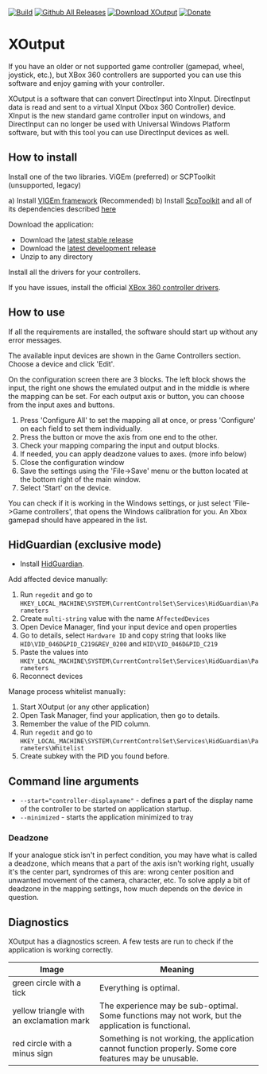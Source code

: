 [![Build](https://ci.appveyor.com/api/projects/status/github/csutorasa/XOutput?branch=master&svg=true)](https://ci.appveyor.com/project/csutorasa/xoutput/)
[![Github All Releases](https://img.shields.io/github/downloads/csutorasa/XOutput/total.svg)]()
[![Download XOutput](https://img.shields.io/sourceforge/dt/xoutput.svg)](https://sourceforge.net/projects/xoutput/files/latest/download)
[![Donate](https://img.shields.io/badge/Donate-PayPal-green.svg)](https://paypal.me/csutorasa)

# XOutput

If you have an older or not supported game controller (gamepad, wheel, joystick, etc.), but XBox 360 controllers are supported you can use this software and enjoy gaming with your controller.

XOutput is a software that can convert DirectInput into XInput. DirectInput data is read and sent to a virtual XInput (Xbox 360 Controller) device. XInput is the new standard game controller input on windows, and DirectInput can no longer be used with Universal Windows Platform software, but with this tool you can use DirectInput devices as well.

## How to install

Install one of the two libraries. ViGEm (preferred) or SCPToolkit (unsupported, legacy)

  a) Install [VIGEm framework](https://github.com/ViGEm/ViGEmBus/releases) (Recommended)
  b) Install [ScpToolkit](https://github.com/nefarius/ScpServer/releases/latest) and all of its dependencies described [here](https://github.com/nefarius/ScpToolkit/blob/master/README.md#installation-requirements)

Download the application:

* Download the [latest stable release](https://github.com/csutorasa/XOutput/releases/latest)
* Download the [latest development release](https://ci.appveyor.com/project/csutorasa/xoutput/build/artifacts)
* Unzip to any directory

Install all the drivers for your controllers.

If you have issues, install the official [XBox 360 controller drivers](https://www.microsoft.com/accessories/en-gb/d/xbox-360-controller-for-windows).

## How to use

If all the requirements are installed, the software should start up without any error messages.

The available input devices are shown in the Game Controllers section. Choose a  device and click 'Edit'.

On the configuration screen there are 3 blocks. The left block shows the input, the right one shows the emulated output and in the middle is where the mapping can be set. For each output axis or button, you can choose from the input axes and buttons.

1. Press 'Configure All' to set the mapping all at once, or press 'Configure' on each field to set them individually.
2. Press the button or move the axis from one end to the other.
3. Check your mapping comparing the input and output blocks.
4. If needed, you can apply deadzone values to axes. (more info below)
5. Close the configuration window
6. Save the settings using the 'File->Save' menu or the button located at the bottom right of the main window.
7. Select 'Start' on the device.

You can check if it is working in the Windows settings, or just select 'File->Game controllers', that opens the Windows calibration for you. An Xbox gamepad should have appeared in the list.

## HidGuardian (exclusive mode)

* Install [HidGuardian](https://forums.vigem.org/topic/271/hidguardian-v1-driver-installation).

Add affected device manually:

1. Run `regedit` and go to `HKEY_LOCAL_MACHINE\SYSTEM\CurrentControlSet\Services\HidGuardian\Parameters`
2. Create `multi-string` value with the name `AffectedDevices`
3. Open Device Manager, find your input device and open properties
4. Go to details, select `Hardware ID` and copy string that looks like `HID\VID_046D&PID_C219&REV_0200` and `HID\VID_046D&PID_C219`
5. Paste the values into `HKEY_LOCAL_MACHINE\SYSTEM\CurrentControlSet\Services\HidGuardian\Parameters`
6. Reconnect devices

Manage process whitelist manually:

1. Start XOutput (or any other application)
2. Open Task Manager, find your application, then go to details.
3. Remember the value of the PID column.
4. Run `regedit` and go to `HKEY_LOCAL_MACHINE\SYSTEM\CurrentControlSet\Services\HidGuardian\Parameters\Whitelist`
5. Create subkey with the PID you found before.

## Command line arguments

* `--start="controller-displayname"` - defines a part of the display name of the controller to be started on application startup.
* `--minimized` - starts the application minimized to tray

### Deadzone

If your analogue stick isn't in perfect condition, you may have what is called a deadzone, which means that a part of the axis isn't working right, usually it's the center part, syndromes of this are: wrong center position and unwanted movement of the camera, character, etc. To solve apply a bit of deadzone in the mapping settings, how much depends on the device in question.

## Diagnostics

XOutput has a diagnostics screen. A few tests are run to check if the application is working correctly.

| Image                                    | Meaning                                                                                                  |
| ---------------------------------------- | ------------------------------------------------------------------------------------------------------- |
| green circle with a tick                 | Everything is optimal.                                                                                  |
| yellow triangle with an exclamation mark | The experience may be sub-optimal. Some functions may not work, but the application is functional.  |
| red circle with a minus sign             | Something is not working, the application cannot function properly. Some core features may be unusable. |
